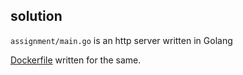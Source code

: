 
## solution

`assignment/main.go` is an http server written in Golang

[Dockerfile](https://github.com/Deepakdevd/hiring/blob/master/devops-engineer/dockersolution/Dockerfile) written for  the same.

